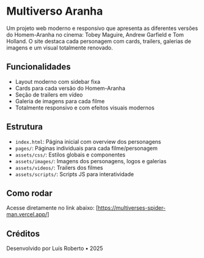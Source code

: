 # Multiverso Aranha

Um projeto web moderno e responsivo que apresenta as diferentes versões do Homem-Aranha no cinema: Tobey Maguire, Andrew Garfield e Tom Holland. O site destaca cada personagem com cards, trailers, galerias de imagens e um visual totalmente renovado.

## Funcionalidades
- Layout moderno com sidebar fixa
- Cards para cada versão do Homem-Aranha
- Seção de trailers em vídeo
- Galeria de imagens para cada filme
- Totalmente responsivo e com efeitos visuais modernos

## Estrutura
- `index.html`: Página inicial com overview dos personagens
- `pages/`: Páginas individuais para cada filme/personagem
- `assets/css/`: Estilos globais e componentes
- `assets/images/`: Imagens dos personagens, logos e galerias
- `assets/videos/`: Trailers dos filmes
- `assets/scripts/`: Scripts JS para interatividade

## Como rodar
Acesse diretamente no link abaixo:
[https://multiverses-spider-man.vercel.app/]

## Créditos
Desenvolvido por Luís Roberto • 2025
